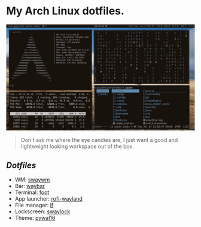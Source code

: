 # My Arch Linux dotfiles.
![PREVIEW](https://github.com/NguyenDoCosin/Arch-Dotfiles/blob/master/preview.png)
> Don't ask me where the eye candies are, I just want a good and lightweight looking workspace out of the box.
## _Dotfiles_
- WM: [swaywm](https://github.com/swaywm/sway)
- Bar: [waybar](https://github.com/Alexays/Waybar)
- Terminal: [foot](https://github.com/DanteAlighierin/foot)
- App launcher: [rofi-wayland](https://github.com/A417ya/rofi-wayland)
- File manager: [lf](https://github.com/gokcehan/lf)
- Lockscreen: [swaylock](https://github.com/swaywm/swaylock)
- Theme: [pywal16](https://github.com/eylles/pywal16)
